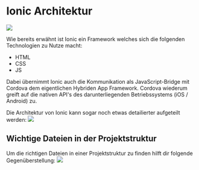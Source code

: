 # Ionic Architektur

![](https://blog.codecentric.de/files/2014/11/architecture.png)

Wie bereits erwähnt ist Ionic ein Framework welches sich die folgenden Technologien zu Nutze macht:
* HTML
* CSS
* JS

Dabei übernimmt Ionic auch die Kommunikation als JavaScript-Bridge mit Cordova dem eigentlichen Hybriden App Framework. Cordova wiederum greift auf die nativen API's des darunterliegenden Betriebssystems (iOS / Android) zu.


Die Architektur von Ionic kann sogar noch etwas detailierter aufgeteilt werden:
![](https://blog.codecentric.de/files/2014/11/overview.png)



## Wichtige Dateien in der Projektstruktur
Um die richtigen Dateien in einer Projektstruktur zu finden hilft dir folgende Gegenüberstellung:
![](http://www.gajotres.net/wp-content/uploads/2015/12/Ionic1_2_project_structure.jpg)


